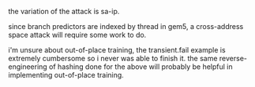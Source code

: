 the variation of the attack is sa-ip.

since branch predictors are indexed by thread in gem5, a cross-address space attack will require some work to do.

i'm unsure about out-of-place training, the transient.fail example is extremely cumbersome so i never was able to finish it. the same reverse-engineering of hashing done for the above will probably be helpful in implementing out-of-place training.
